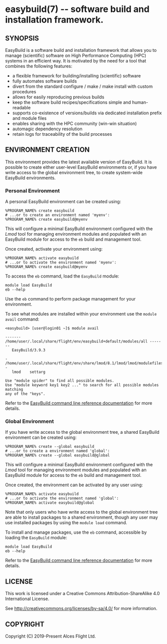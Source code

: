 # easybuild(7) -- software build and installation framework.

## SYNOPSIS

EasyBuild is a software build and installation framework that allows
you to manage (scientific) software on High Performance Computing
(HPC) systems in an efficient way. It is motivated by the need for a
tool that combines the following features:

 * a flexible framework for building/installing (scientific) software
 * fully automates software builds
 * divert from the standard configure / make / make install with custom procedures
 * allows for easily reproducing previous builds
 * keep the software build recipes/specifications simple and human-readable
 * supports co-existence of versions/builds via dedicated installation prefix and module files
 * enables sharing with the HPC community (win-win situation)
 * automagic dependency resolution
 * retain logs for traceability of the build processes

## ENVIRONMENT CREATION

This environment provides the latest available version of
EasyBuild. It is possible to create either user-level EasyBuild
environments or, if you have write access to the global environment
tree, to create system-wide EasyBuild environments.

### Personal Environment

A personal EasyBuild environment can be created using:

```
%PROGRAM_NAME% create easybuild
# ...or to create an environment named 'myenv':
%PROGRAM_NAME% create easybuild@myenv
```

This will configure a minimal EasyBuild environment configured with
the _Lmod_ tool for managing environment modules and populated with an
EasyBuild module for access to the `eb` build and management tool.

Once created, activate your environment using:

```
%PROGRAM_NAME% activate easybuild
# ...or to activate the environment named 'myenv':
%PROGRAM_NAME% create easybuild@myenv
```

To access the `eb` command, load the `EasyBuild` module:

```
module load EasyBuild
eb --help
```

Use the `eb` command to perform package management for your
environment.

To see what modules are installed within your environment use the
`module avail` command:

```
<easybuild> [user@login01 ~]$ module avail

------- /home/user/.local/share/flight/env/easybuild+default/modules/all -------
   EasyBuild/3.9.3

- /home/user/.local/share/flight/env/share/lmod/8.1/lmod/lmod/modulefiles/Core -
   lmod    settarg

Use "module spider" to find all possible modules.
Use "module keyword key1 key2 ..." to search for all possible modules matching
any of the "keys".
```

Refer to the [EasyBuild command line reference
documentation](https://easybuild.readthedocs.io/en/latest/Using_the_EasyBuild_command_line.html)
for more details.

### Global Environment

If you have write access to the global environment tree, a shared
EasyBuild environment can be created using:

```
%PROGRAM_NAME% create --global easybuild
# ...or to create a environment named 'global':
%PROGRAM_NAME% create --global easybuild@global
```

This will configure a minimal EasyBuild environment configured with
the _Lmod_ tool for managing environment modules and populated with an
EasyBuild module for access to the `eb` build and management tool.

Once created, the environment can be activated by any user using:

```
%PROGRAM_NAME% activate easybuild
# ...or to activate the environment named 'global':
%PROGRAM_NAME% activate easybuild@global
```

Note that only users who have write access to the global environment
tree are able to install packages to a shared environment, though any
user may use installed packages by using the `module load` command.

To install and manage packages, use the `eb` command, accessible by
loading the `EasyBuild` module:

```
module load EasyBuild
eb --help
```

Refer to the [EasyBuild command line reference
documentation](https://easybuild.readthedocs.io/en/latest/Using_the_EasyBuild_command_line.html)
for more details.

## LICENSE

This work is licensed under a Creative Commons Attribution-ShareAlike
4.0 International License.

See <http://creativecommons.org/licenses/by-sa/4.0/> for more
information.

## COPYRIGHT

Copyright (C) 2019-Present Alces Flight Ltd.
